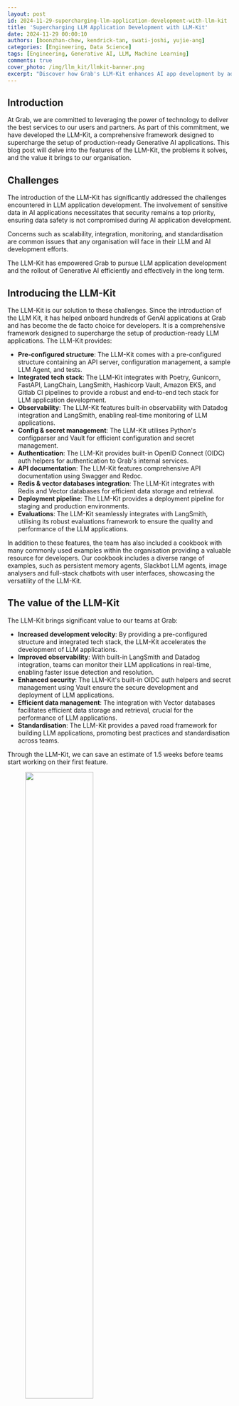 ```yaml
---
layout: post
id: 2024-11-29-supercharging-llm-application-development-with-llm-kit
title: 'Supercharging LLM Application Development with LLM-Kit'
date: 2024-11-29 00:00:10
authors: [boonzhan-chew, kendrick-tan, swati-joshi, yujie-ang]
categories: [Engineering, Data Science]
tags: [Engineering, Generative AI, LLM, Machine Learning]
comments: true
cover_photo: /img/llm_kit/llmkit-banner.png
excerpt: "Discover how Grab's LLM-Kit enhances AI app development by addressing scalability, security, and integration challenges. This article discusses the challenges faced in LLM app building, the solution, the architecture of the LLM-Kit as well as the future plans of the LLM-Kit."
---
```



## Introduction

At Grab, we are committed to leveraging the power of technology to deliver the best services to our users and partners. As part of this commitment, we have developed the LLM-Kit, a comprehensive framework designed to supercharge the setup of production-ready Generative AI applications. This blog post will delve into the features of the LLM-Kit, the problems it solves, and the value it brings to our organisation.

## Challenges

The introduction of the LLM-Kit has significantly addressed the challenges encountered in LLM application development. The involvement of sensitive data in AI applications necessitates that security remains a top priority, ensuring data safety is not compromised during AI application development.

Concerns such as scalability, integration, monitoring, and standardisation are common issues that any organisation will face in their LLM and AI development efforts.

The LLM-Kit has empowered Grab to pursue LLM application development and the rollout of Generative AI efficiently and effectively in the long term.

## Introducing the LLM-Kit

The LLM-Kit is our solution to these challenges. Since the introduction of the LLM Kit, it has helped onboard hundreds of GenAI applications at Grab and has become the de facto choice for developers. It is a comprehensive framework designed to supercharge the setup of production-ready LLM applications. The LLM-Kit provides:

* **Pre-configured structure**: The LLM-Kit comes with a pre-configured structure containing an API server, configuration management, a sample LLM Agent, and tests.  
* **Integrated tech stack**: The LLM-Kit integrates with Poetry, Gunicorn, FastAPI, LangChain, LangSmith, Hashicorp Vault, Amazon EKS, and Gitlab CI pipelines to provide a robust and end-to-end tech stack for LLM application development.  
* **Observability**: The LLM-Kit features built-in observability with Datadog integration and LangSmith, enabling real-time monitoring of LLM applications.  
* **Config & secret management**: The LLM-Kit utilises Python's configparser and Vault for efficient configuration and secret management.  
* **Authentication**: The LLM-Kit provides built-in OpenID Connect (OIDC) auth helpers for authentication to Grab's internal services.  
* **API documentation**: The LLM-Kit features comprehensive API documentation using Swagger and Redoc.  
* **Redis & vector databases integration**: The LLM-Kit integrates with Redis and Vector databases for efficient data storage and retrieval.  
* **Deployment pipeline**: The LLM-Kit provides a deployment pipeline for staging and production environments.  
* **Evaluations**: The LLM-Kit seamlessly integrates with LangSmith, utilising its robust evaluations framework to ensure the quality and performance of the LLM applications.



In addition to these features, the team has also included a cookbook with many commonly used examples within the organisation providing a valuable resource for developers. Our cookbook includes a diverse range of examples, such as persistent memory agents, Slackbot LLM agents, image analysers and full-stack chatbots with user interfaces, showcasing the versatility of the LLM-Kit.

## The value of the LLM-Kit

The LLM-Kit brings significant value to our teams at Grab:

* **Increased development velocity**: By providing a pre-configured structure and integrated tech stack, the LLM-Kit accelerates the development of LLM applications.  
* **Improved observability**: With built-in LangSmith and Datadog integration, teams can monitor their LLM applications in real-time, enabling faster issue detection and resolution.  
* **Enhanced security**: The LLM-Kit's built-in OIDC auth helpers and secret management using Vault ensure the secure development and deployment of LLM applications.  
* **Efficient data management**: The integration with Vector databases facilitates efficient data storage and retrieval, crucial for the performance of LLM applications.  
* **Standardisation**: The LLM-Kit provides a paved road framework for building LLM applications, promoting best practices and standardisation across teams.

Through the LLM-Kit, we can save an estimate of 1.5 weeks before teams start working on their first feature.


<div class="post-image-section"><figure>
  <img src="/img/llm_kit/figure-1.png" alt="" style="width:60%"><figcaption align="middle">Figure 1. Project development process before LLM-Kit</figcaption>
  </figure>
</div>


<div class="post-image-section"><figure>
  <img src="/img/llm_kit/figure-2.png" alt="" style="width:60%"><figcaption align="middle">Figure 2. Project development process after LLM-Kit</figcaption>
  </figure>
</div>




## Architecture design and technical implementation

The LLM-Kit is designed with a modular architecture that promotes scalability, flexibility, and ease of use.

<div class="post-image-section"><figure>
  <img src="/img/llm_kit/figure-3.png" alt="" style="width:60%"><figcaption align="middle">Figure 3. LLM-Kit modules</figcaption>
  </figure>
</div>


### Automated steps

To better illustrate the technical implementation of the LLM-Kit, let's take a look at figure 4 which outlines the step-by-step process of how an LLM application is generated with the LLM-Kit:


<div class="post-image-section"><figure>
  <img src="/img/llm_kit/figure-4.png" alt="" style="width:60%"><figcaption align="middle">Figure 4. Process of generating LLM apps using LLM-Kit</figcaption>
  </figure>
</div>

The process begins when an engineer submits a form with the application name and other relevant details. This triggers the creation of a GitLab project, followed by the generation of a code scaffold specifically designed for the LLM application. GitLab CI files are then generated within the same repository to handle continuous integration and deployment tasks. The process continues with the creation of staging infrastructure, including components like Elastic Container Registry (ECR) and Elastic Kubernetes Service (EKS). Additionally, a Terraform folder is created to provision the necessary infrastructure, eventually leading to the deployment of production infrastructure. At the end of the pipeline, a GPT token is pushed to a secure Vault path, and the engineer is notified upon the successful completion of the pipeline. 


### Scaffold code structure

The scaffolded code is broken down into multiple folders:

1. **Agents**: Contains the code to initialise an agent. We have gone ahead with LangChain as the agent framework; essentially the entry point for the endpoint defined in the Routes folder.  
2. **Auth**: Authentication and authorisation module for executing some of the APIs within Grab.  
3. **Core**: Includes extracting all configurations (i.e. GPT token) and secret decryption for running the LLM application.  
4. **Models**: Used to define the structure for the core LLM APIs within Grab.  
5. **Routes:** REST API endpoint definitions for the LLM Applications. It comes with health check, authentication, authorisation, and a simple agent by default.  
6. **Storage**: Includes connectivity with PGVector, our managed vector database within Grab and database schemas.  
7. **Tools**: Functions which are used as tools for the LLM Agent.  
8. **Tracing**: Integration with our tracing and monitoring tools to monitor various metrics for a production application.  
9. **Utils**: Default folder for utility functions.


<div class="post-image-section"><figure>
  <img src="/img/llm_kit/figure-5.png" alt="" style="width:40%"><figcaption align="middle">Figure 5. Scaffold code structure</figcaption>
  </figure>
</div>


### Infrastructure provisioning and deployment

Within the same codebase, we have integrated a comprehensive pipeline that automatically scaffolds the necessary code for infrastructure provisioning, deployment, and build processes. Using Terraform, the pipeline provisions the required infrastructure seamlessly. The deployment pipelines are defined in the .gitlab-ci.yml file, ensuring smooth and automated deployments. Additionally, the build process is specified in the Dockerfile, allowing for consistent builds. This automated scaffolding streamlines the development workflow, enabling developers to focus on writing business logic without worrying about the underlying infrastructure and deployment complexities.

<div class="post-image-section"><figure>
  <img src="/img/llm_kit/figure-6.png" alt="" style="width:60%"><figcaption align="middle">Figure 6. Pipeline infrastructure </figcaption>
  </figure>
</div>


### RAG scaffolding 

At Grab, we've established a streamlined process for setting up a vector database (PGVector) and whitelisting the service using the LLM-Kit. Once the form (figure 7) is submitted, you can access the credentials and database host path. The secrets will be automatically added to the Vault path. Engineers will then only need to include the DB host path in the configuration file of the scaffolded LLM-Kit application.

<div class="post-image-section"><figure>
  <img src="/img/llm_kit/figure-7.png" alt="" style="width:60%"><figcaption align="middle">Figure 7. Form submitted to access credentials and database host path</figcaption>
  </figure>
</div>


## Conclusion

The LLM-Kit is a testament to Grab's commitment to fostering innovation and growth in AI and ML. By addressing the challenges faced by our teams and providing a comprehensive, scalable, and flexible framework for LLM application development, the LLM-Kit is paving the way for the next generation of AI applications at Grab.

## Growth and future plans

Looking ahead, the LLM-Kit team aims to significantly enhance the web server's concurrency and scalability while providing reliable and easy-to-use SDKs. The team plans to offer reusable and composable LLM SDKs, including evaluation and guardrails frameworks, to enable service owners to build feature-rich Generative AI programs with ease. Key initiatives also include the development of a CLI for version updates and dev tooling, as well as a polling-based agent serving function. These advancements are designed to drive innovation and efficiency within the organisation, ultimately providing a more seamless and efficient development experience for engineers.


 <small class="credits">We would like to acknowledge and thank Pak Zan Tan, Han Su, and Jonathan Ku from the Yoshi team and Chen Fei Lee from the MEKS team for their contribution to this project under the leadership of Padarn George Wilson.</small>

## Join us

Grab is the leading superapp platform in Southeast Asia, providing everyday services that matter to consumers. More than just a ride-hailing and food delivery app, Grab offers a wide range of on-demand services in the region, including mobility, food, package and grocery delivery services, mobile payments, and financial services across 700 cities in eight countries.

Powered by technology and driven by heart, our mission is to drive Southeast Asia forward by creating economic empowerment for everyone. If this mission speaks to you, [join our team](https://grab.careers/) today!